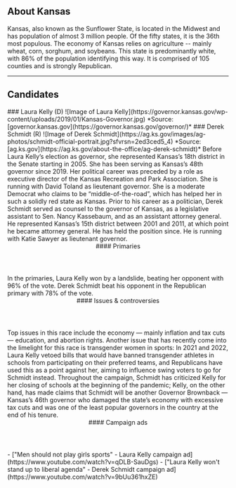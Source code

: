 ## About Kansas
Kansas, also known as the Sunflower State, is located in the Midwest and has population of almost 3 million people. Of the fifty states, it is the 36th most populous. The economy of Kansas relies on agriculture -- mainly wheat, corn, sorghum, and soybeans. This state is predominantly white, with 86% of the population identifying this way. It is comprised of 105 counties and is strongly Republican.

---

## Candidates

<Grid>
  <Box>
    ### Laura Kelly (D)
    ![Image of Laura Kelly](https://governor.kansas.gov/wp-content/uploads/2019/01/Kansas-Governor.jpg)
    *Source: [governor.kansas.gov](https://governor.kansas.gov/governor/)*
  </Box>
  <Box>
    ### Derek Schmidt (R)
    ![Image of Derek Schmidt](https://ag.ks.gov/images/ag-photos/schmidt-official-portrait.jpg?sfvrsn=2ed3ced5_4)
    *Source: [ag.ks.gov](https://ag.ks.gov/about-the-office/ag-derek-schmidt)*
  </Box>

  <Box>
    Before Laura Kelly’s election as governor, she represented Kansas’s 18th district in the Senate starting in 2005. She has been serving as Kansas’s 48th governor since 2019. Her political career was preceded by a role as executive director of the Kansas Recreation and Park Association. She is running with David Toland as lieutenant governor. She is a moderate Democrat who claims to be “middle-of-the-road”, which has helped her in such a solidly red state as Kansas.
  </Box>
  <Box>
    Prior to his career as a politician, Derek Schmidt served as counsel to the governor of Kansas, as a legislative assistant to Sen. Nancy Kassebaum, and as an assistant attorney general. He represented Kansas’s 15th district between 2001 and 2011, at which point he became attorney general. He has held the position since. He is running with Katie Sawyer as lieutenant governor.
  </Box>

  <Header>
    #### Primaries
  </Header>
  <Box>
    In the primaries, Laura Kelly won by a landslide, beating her opponent with 96% of the vote. 
  </Box>
  <Box>
    Derek Schmidt beat his opponent in the Republican primary with 78% of the vote. 
  </Box>

  <Header>
    #### Issues & controversies
  </Header>

  <WideBox>
    Top issues in this race include the economy — mainly inflation and tax cuts — education, and abortion rights. Another issue that has recently come into the limelight for this race is transgender women in sports: In 2021 and 2022, Laura Kelly vetoed bills that would have banned transgender athletes in schools from participating on their preferred teams, and Republicans have used this as a point against her, aiming to influence swing voters to go for Schmidt instead. Throughout the campaign, Schmidt has criticized Kelly for her closing of schools at the beginning of the pandemic; Kelly, on the other hand, has made claims that Schmidt will be another Governor Brownback — Kansas’s 46th governor who damaged the state’s economy with excessive tax cuts and was one of the least popular governors in the country at the end of his tenure.
  </WideBox>
 
  <Header>
    #### Campaign ads
  </Header>
  <Box>
    - ["Men should not play girls sports" - Laura Kelly campaign ad](https://www.youtube.com/watch?v=qDLB-SauDgs)
  </Box>
  <Box>
    - ["Laura Kelly won't stand up to liberal agenda" - Derek Schmidt campaign ad](https://www.youtube.com/watch?v=9bUu361hxZE)
  </Box>
</Grid>
